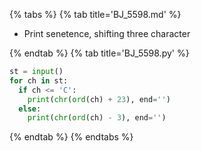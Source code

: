 {% tabs %}
{% tab title='BJ_5598.md' %}

* Print senetence, shifting three character

{% endtab %}
{% tab title='BJ_5598.py' %}

```py
st = input()
for ch in st:
  if ch <= 'C':
    print(chr(ord(ch) + 23), end='')
  else:
    print(chr(ord(ch) - 3), end='')
```

{% endtab %}
{% endtabs %}
